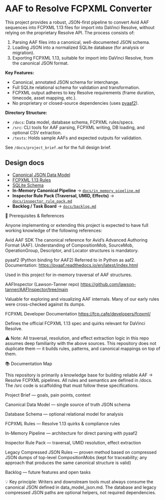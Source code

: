 # AAF to Resolve FCPXML Converter

This project provides a robust, JSON-first pipeline to convert Avid AAF sequences into FCPXML 1.13 files for import into DaVinci Resolve, without relying on the proprietary Resolve API. The process consists of:

1. Parsing AAF files into a canonical, well-documented JSON schema.
2. Loading JSON into a normalized SQLite database (for analysis or migration).
3. Exporting FCPXML 1.13, suitable for import into DaVinci Resolve, from the canonical JSON format.

**Key Features:**
- Canonical, annotated JSON schema for interchange.
- Full SQLite relational schema for validation and transformation.
- FCPXML output adheres to key Resolve requirements (frame duration, timecode, asset mapping, etc.).
- No proprietary or closed-source dependencies (uses [pyaaf2](https://github.com/markreidvfx/pyaaf2)).

**Directory Structure:**
- `/docs`: Data model, database schema, FCPXML rules/specs.
- `/src`: CLI tools for AAF parsing, FCPXML writing, DB loading, and optional CSV extraction.
- `/tests`: Holds sample AAFs and expected outputs for validation.

See `/docs/project_brief.md` for the full design brief.

## Design docs

- [Canonical JSON Data Model](docs/data_model_json.md)
- [FCPXML 1.13 Rules](docs/fcpxml_rules.md)
- [SQLite Schema](docs/db_schema.sql)
- **In-Memory Canonical Pipeline** → [`docs/in_memory_pipeline.md`](docs/in_memory_pipeline.md)
- **Inspector Rule Pack (Traversal, UMID, Effects)** → [`docs/inspector_rule_pack.md`](docs/inspector_rule_pack.md)
- **Backlog / Task Board** → [`docs/backlog.md`](docs/backlog.md)

📖 Prerequisites & References

Anyone implementing or extending this project is expected to have full working knowledge of the following references:

Avid AAF SDK
The canonical reference for Avid’s Advanced Authoring Format (AAF).
Understanding of CompositionMob, SourceMob, OperationGroup, Descriptor, and Locator structures is mandatory.

pyaaf2 (Python binding for AAF2)
Referred to in Python as aaf2.
Documentation: https://pyaaf.readthedocs.io/en/latest/index.html

Used in this project for in-memory traversal of AAF structures.

AAFInspector (Lawson-Tanner repo)
https://github.com/lawson-tanner/AAFInspector/tree/main

Valuable for exploring and visualizing AAF internals. Many of our early rules were cross-checked against its dumps.

FCPXML Developer Documentation
https://fcp.cafe/developers/fcpxml/

Defines the official FCPXML 1.13 spec and quirks relevant for DaVinci Resolve.

⚠️ Note:
All traversal, resolution, and effect extraction logic in this repo assumes deep familiarity with the above sources. This repository does not duplicate them — it builds rules, patterns, and canonical mappings on top of them.


📚 Documentation Map

This repository is primarily a knowledge base for building reliable AAF → Resolve FCPXML pipelines.
All rules and semantics are defined in /docs. The /src code is scaffolding that must follow these specifications.

Project Brief
 — goals, pain points, context

Canonical Data Model
 — single source of truth JSON schema

Database Schema
 — optional relational model for analysis

FCPXML Rules
 — Resolve 1.13 quirks & compliance rules

In-Memory Pipeline
 — architecture for direct parsing with pyaaf2

Inspector Rule Pack
 — traversal, UMID resolution, effect extraction

Legacy Compressed JSON Rules
 — proven method based on compressed JSON dumps of top-level CompositionMobs (kept for traceability; any approach that produces the same canonical structure is valid)

Backlog
 — future features and open tasks

💡 Key principle: Writers and downstream tools must always consume the canonical JSON defined in data_model_json.md.
The database and legacy compressed JSON paths are optional helpers, not required dependencies.
